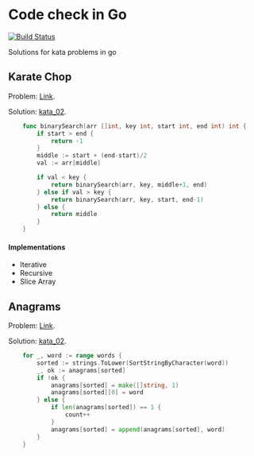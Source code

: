 # Code check in Go
[![Build Status](https://travis-ci.org/Eslem/GoCodeCheck.svg?branch=develop)](https://travis-ci.org/Eslem/GoCodeCheck)

Solutions for kata problems in go

## Karate Chop
Problem: [Link](http://codekata.com/kata/kata02-karate-chop/).

Solution: [kata_02](kata_02.go).
```go
    func binarySearch(arr []int, key int, start int, end int) int {
        if start > end {
            return -1
        }
        middle := start + (end-start)/2
        val := arr[middle]

        if val < key {
            return binarySearch(arr, key, middle+1, end)
        } else if val > key {
            return binarySearch(arr, key, start, end-1)
        } else {
            return middle
        }
    }
```
#### Implementations
- Iterative
- Recursive
- Slice Array


## Anagrams
Problem: [Link](http://codekata.com/kata/kata06-anagrams/).

Solution: [kata_02](kata_06.go).
```go
    for _, word := range words {
		sorted := strings.ToLower(SortStringByCharacter(word))
		_, ok := anagrams[sorted]
		if !ok {
			anagrams[sorted] = make([]string, 1)
			anagrams[sorted][0] = word
		} else {
			if len(anagrams[sorted]) == 1 {
				count++
			}
			anagrams[sorted] = append(anagrams[sorted], word)
		}
	}
```